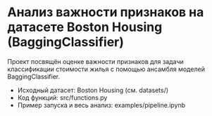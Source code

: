 # Анализ важности признаков на датасете Boston Housing (BaggingClassifier)

Проект посвящён оценке важности признаков для задачи классификации стоимости жилья с помощью ансамбля моделей BaggingClassifier.

- Исходный датасет: Boston Housing (см. datasets/)
- Код функций: src/functions.py
- Пример запуска и весь анализ: examples/pipeline.ipynb
